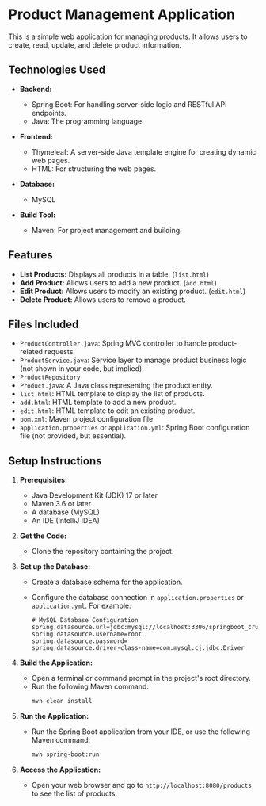 # Product Management Application

This is a simple web application for managing products. It allows users to create, read, update, and delete product information.

## Technologies Used

* **Backend:**
    * Spring Boot:  For handling server-side logic and RESTful API endpoints.
    * Java: The programming language.
* **Frontend:**
    * Thymeleaf:  A server-side Java template engine for creating dynamic web pages.
    * HTML: For structuring the web pages.
 
* **Database:** 
    * MySQL
* **Build Tool:**
    * Maven: For project management and building.

## Features

* **List Products:** Displays all products in a table.  (`list.html`)
* **Add Product:** Allows users to add a new product. (`add.html`)
* **Edit Product:** Allows users to modify an existing product. (`edit.html`)
* **Delete Product:** Allows users to remove a product.

## Files Included

* `ProductController.java`:  Spring MVC controller to handle product-related requests.
* `ProductService.java`: Service layer to manage product business logic (not shown in your code, but implied).
* `ProductRepository`
* `Product.java`:  A Java class representing the product entity. 
* `list.html`:  HTML template to display the list of products.
* `add.html`:  HTML template to add a new product.
* `edit.html`:  HTML template to edit an existing product.
* `pom.xml`:  Maven project configuration file 
* `application.properties` or `application.yml`:  Spring Boot configuration file (not provided, but essential).

## Setup Instructions

1.  **Prerequisites:**
    * Java Development Kit (JDK) 17 or later
    * Maven 3.6 or later
    * A database (MySQL)
    * An IDE (IntelliJ IDEA)

2.  **Get the Code:**
    * Clone the repository containing the project.  
3.  **Set up the Database:**
    * Create a database schema for the application.
    * Configure the database connection in `application.properties` or `application.yml`.  For example:

        ```properties
        # MySQL Database Configuration
        spring.datasource.url=jdbc:mysql://localhost:3306/springboot_crud
        spring.datasource.username=root
        spring.datasource.password=
        spring.datasource.driver-class-name=com.mysql.cj.jdbc.Driver
        ```

4.  **Build the Application:**
    * Open a terminal or command prompt in the project's root directory.
    * Run the following Maven command:
        ```bash
        mvn clean install
        ```

5.  **Run the Application:**
    * Run the Spring Boot application from your IDE, or use the following Maven command:
        ```bash
        mvn spring-boot:run
        ```

6.  **Access the Application:**
    * Open your web browser and go to `http://localhost:8080/products` to see the list of products.

